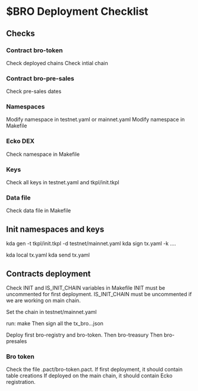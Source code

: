 # $BRO Deployment Checklist

## Checks

### Contract bro-token

Check deployed chains
Check intial chain


### Contract bro-pre-sales

Check pre-sales dates

### Namespaces

Modify namespace in testnet.yaml or mainnet.yaml
Modify namespace in Makefile

### Ecko DEX

Check namespace in Makefile


### Keys
Check all keys in testnet.yaml and tkpl/init.tkpl

### Data file
Check data file in Makefile

## Init namespaces and keys

kda gen -t tkpl/init.tkpl -d testnet/mainnet.yaml
kda sign tx.yaml -k ....

kda local tx.yaml
kda send tx.yaml


## Contracts deployment
Check INIT and IS_INIT_CHAIN variables in Makefile
INIT must be uncommented for first deployment.
IS_INIT_CHAIN must be uncommented if we are working on main chain.

Set the chain in testnet/mainnet.yaml

run: make
Then sign all the tx_bro...json

Deploy first bro-registry and bro-token.
Then bro-treasury
Then bro-presales


### Bro token
Check the file .pact/bro-token.pact.
If first deployment, it should contain table creations
If deployed on the main chain, it should contain Ecko registration.
